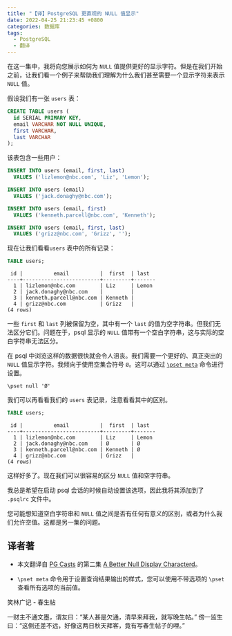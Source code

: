 ```yaml
---
title: "【译】PostgreSQL 更直观的 NULL 值显示"
date: 2022-04-25 21:23:45 +0800
categories: 数据库
tags:
  - PostgreSQL
  - 翻译
---
```


在这一集中，我将向您展示如何为 `NULL` 值提供更好的显示字符。但是在我们开始之前，让我们看一个例子来帮助我们理解为什么我们甚至需要一个显示字符来表示 `NULL` 值。

<!--more-->

假设我们有一张 `users` 表：

```sql
CREATE TABLE users (
  id SERIAL PRIMARY KEY,
  email VARCHAR NOT NULL UNIQUE,
  first VARCHAR,
  last VARCHAR
);
```

该表包含一些用户：

```sql
INSERT INTO users (email, first, last)
  VALUES ('lizlemon@nbc.com', 'Liz', 'Lemon');

INSERT INTO users (email)
  VALUES ('jack.donaghy@nbc.com');

INSERT INTO users (email, first)
  VALUES ('kenneth.parcell@nbc.com', 'Kenneth');

INSERT INTO users (email, first, last)
  VALUES ('grizz@nbc.com', 'Grizz', '');
```

现在让我们看看`users` 表中的所有记录：

```sql
TABLE users;
```

```
 id |          email          |  first  | last
----+-------------------------+---------+-------
  1 | lizlemon@nbc.com        | Liz     | Lemon
  2 | jack.donaghy@nbc.com    |         |
  3 | kenneth.parcell@nbc.com | Kenneth |
  4 | grizz@nbc.com           | Grizz   |
(4 rows)
```

一些 `first` 和 `last` 列被保留为空，其中有一个 `last` 的值为空字符串。但我们无法区分它们。问题在于，psql 显示的 `NULL` 值带有一个空白字符串，这与实际的空白字符串无法区分。

在 psql 中浏览这样的数据很快就会令人沮丧。我们需要一个更好的、真正突出的 `NULL` 值显示字符。我倾向于使用空集合符号 `Ø`。这可以通过 [`\pset meta`](https://www.postgresql.org/docs/current/app-psql.html) 命令进行设置。

```
\pset null 'Ø'
```

我们可以再看看我们的 `users` 表记录，注意看看其中的区别。

```sql
TABLE users;
```

```
 id |          email          |  first  | last
----+-------------------------+---------+-------
  1 | lizlemon@nbc.com        | Liz     | Lemon
  2 | jack.donaghy@nbc.com    | Ø       | Ø
  3 | kenneth.parcell@nbc.com | Kenneth | Ø
  4 | grizz@nbc.com           | Grizz   |
(4 rows)
```

这样好多了。现在我们可以很容易的区分 `NULL` 值和空字符串。

我总是希望在启动 psql 会话的时候自动设置该选项，因此我将其添加到了 `.psqlrc` 文件中。

您可能想知道空白字符串和 `NULL` 值之间是否有任何有意义的区别，或者为什么我们允许空值。这都是另一集的问题。

## 译者著

* 本文翻译自 [PG Casts](https://www.pgcasts.com/) 的第二集 [A Better Null Display Characterd](https://www.pgcasts.com/episodes/a-better-null-display-character)。

* `\pset meta` 命令用于设置查询结果输出的样式，您可以使用不带选项的 `\pset` 查看所有选项的当前值。

<div class="just-for-fun">
笑林广记 - 春生帖

一财主不通文墨，谓友曰：“某人甚是欠通，清早来拜我，就写晚生帖。”
傍一监生曰：“这倒还差不远，好像这两日秋天拜客，竟有写春生帖子的哩。”
</div>
